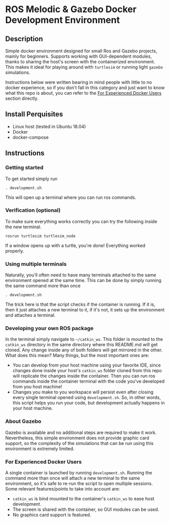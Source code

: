 # ROS Melodic & Gazebo Docker Development Environment

## Description
Simple docker environment designed for small Ros and Gazebo projects, mainly for beginners. Supports working with GUI-dependent modules, thanks to sharing the host's screen with the containerized environment. This makes it ideal for playing around with `turtlesim` or running light `gazebo` simulations. 

Instructions below were written bearing in mind people with little to no docker experience, so if you don't fall in this category and just want to know what this repo is about, you can refer to the [For Experienced Docker Users](#For-Experienced-Docker-Users) section directly.

## Install Perquisites
- Linux host (tested in Ubuntu 18.04)
- Docker 
- docker-compose

## Instructions 
### Getting started
To get started simply run
```
. development.sh
```
This will open up a terminal where you can run ros commands. 
### Verification (optional)
To make sure everything works correctly you can try the following inside the new terminal.
```
rosrun turtlesim turtlesim_node
```
If a window opens up with a turtle, you're done! Everything worked properly.

### Using multiple terminals
Naturally, you'll often need to have many terminals attached to the same environment opened at the same time. This can be done by simply running the same command more than once
```
. development.sh
```
The trick here is that the script checks if the container is running. If it is, then it just attaches a new terminal to it, if it's not, it sets up the environment and attaches a terminal.

### Developing your own ROS package
In the terminal simply navigate to `~/catkin_ws`. This folder is mounted to the `catkin_ws` directory in the same directory where this README.md will get cloned. Any change inside any of both folders will get mirrored in the other. What does this mean? Many things, but the most important ones are:
- You can develop from your host machine using your favorite IDE, since changes done inside your host's `catkin_ws` folder cloned from this repo will replicate the changes inside the container. Then you can run ros commands inside the container terminal with the code you've developed from you host machine!
- Changes you make to you workspace will persist even after closing every single terminal opened using `development.sh`. So, in other words, this script helps you run your code, but development actually happens in your host machine.

### About Gazebo
Gazebo is available and no additional steps are required to make it work. Nevertheless, this simple environment does not provide graphic card support, so the complexity of the simulations that can be run using this environment is extremely limited.

### For Experienced Docker Users
A single container is launched by running `development.sh`. Running the command more than once will attach a new terminal to the same environment, so it's safe to re-run the script to open multiple sessions.
Some relevant features/points to take into account are:
- `catkin_ws` is bind mounted to the container's `catkin_ws` to ease host development.
- The screen is shared with the container, so GUI modules can be used.
- No graphics card support is featured.



